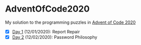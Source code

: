 # AdventOfCode2020
My solution to the programming puzzles in [Advent of Code 2020](https://adventofcode.com/) 

- [x] [Day 1](https://adventofcode.com/2020/day/1) (12/01/2020): Report Repair
- [x] [Day 2](https://adventofcode.com/2020/day/2) (12/02/2020): Password Philosophy